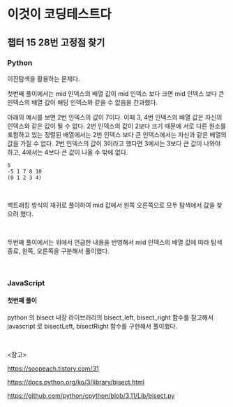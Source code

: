 # 이것이 코딩테스트다

## 챕터 15 28번 고정점 찾기

### Python

이진탐색을 활용하는 문제다.

첫번째 풀이에서는 mid 인덱스의 배열 값이 mid 인덱스 보다 크면 mid 인덱스 보다 큰 인덱스의 배열 값이 해당 인덱스와 같을 수 없음을 간과했다. 

아래의 예시를 보면 2번 인덱스의 값이 7이다. 이때 3, 4번 인덱스의 배열 값은 자신의 인덱스와 같은 값이 될 수 없다. 2번 인덱스의 값이 2보다 크기 때문에 서로 다른 원소를 포함하고 있는 정렬된 배열에서는 2번 인덱스 보다 큰 인덱스에서는 자신과 같은 배열의 값을 가질 수 없다. 2번 인덱스의 값이 3이라고 했다면 3에서는 3보다 큰 값이 나와야 하고, 4에서는 4보다 큰 값이 나올 수 밖에 없다.

```
5
-5 1 7 8 10
(0 1 2 3 4)
```

<br>

백트래킹 방식의 재귀로 풀이하여 mid 값에서 왼쪽 오른쪽으로 모두 탐색에서 값을 찾으려 했다.

<br>

두번째 풀이에서는 위에서 언급한 내용을 반영해서 mid 인덱스의 배열 값에 따라 탐색 종료, 왼쪽, 오른쪽을 구분해서 풀이했다.

<br>

### JavaScript

#### 첫번째 풀이

python 의 bisect 내장 라이브러리의 bisect_left, bisect_right 함수를 참고해서 javascript 로 bisectLeft, bisectRight 함수를 구현해서 풀이했다.

<br>

<참고>

https://soopeach.tistory.com/31

https://docs.python.org/ko/3/library/bisect.html

https://github.com/python/cpython/blob/3.11/Lib/bisect.py

